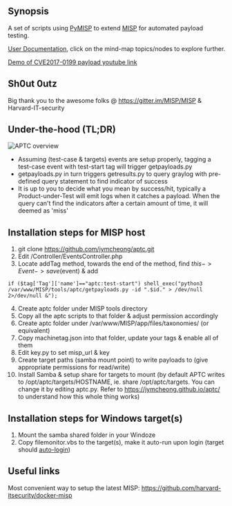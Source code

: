 ## Synopsis

A set of scripts using [PyMISP](https://github.com/MISP/PyMISP) to extend [MISP](https://github.com/MISP/MISP) for automated payload testing.

[User Documentation](https://jymcheong.github.io/aptc/), click on the mind-map topics/nodes to explore further.

[Demo of CVE2017-0199 payload youtube link](https://www.youtube.com/watch?v=mASJv_2HZbM)

## Sh0ut 0utz
Big thank you to the awesome folks @ https://gitter.im/MISP/MISP & Harvard-IT-security

## Under-the-hood (TL;DR)
![APTC overview](https://cdn-images-1.medium.com/max/2000/1*G6LukbBiZRgo2Nz9vPvV7w.png)

- Assuming (test-case & targets) events are setup properly, tagging a test-case event with test-start tag will trigger getpayloads.py
- getpayloads.py in turn triggers getresults.py to query graylog with pre-defined query statement to find indicator of success
- It is up to you to decide what you mean by success/hit, typically a Product-under-Test will emit logs when it catches a payload. When the query can't find the indicators after a certain amount of time, it will deemed as 'miss'

## Installation steps for MISP host
1. git clone https://github.com/jymcheong/aptc.git
2. Edit <path to misp app>/Controller/EventsController.php
3. Locate addTag method, towards the end of the method, find $this->Event->save($event) & add
```
if ($tag['Tag']['name']=="aptc:test-start") shell_exec("python3 /var/www/MISP/tools/aptc/getpayloads.py -id ".$id." > /dev/null 2>/dev/null &");
```
4. Create aptc folder under MISP tools directory 
5. Copy all the aptc scripts to that folder & adjust permission accordingly
6. Create aptc folder under /var/www/MISP/app/files/taxonomies/ (or equivalent) 
7. Copy machinetag.json into that folder, update your tags & enable all of them
8. Edit key.py to set misp_url & key
9. Create target paths (samba mount point) to write payloads to (give appropriate permissions for read/write)
10. Install Samba & setup share for targets to mount (by default APTC writes to /opt/aptc/targets/HOSTNAME, ie. share /opt/aptc/targets. You can change it by editing aptc.py. Refer to https://jymcheong.github.io/aptc/ to understand how this whole thing works)

## Installation steps for Windows target(s)
1. Mount the samba shared folder in your Windoze
2. Copy filemonitor.vbs to the target(s), make it auto-run upon login (target should [auto-login](https://technet.microsoft.com/en-us/library/ee872306.aspx))

## Useful links
Most convenient way to setup the latest MISP: https://github.com/harvard-itsecurity/docker-misp


